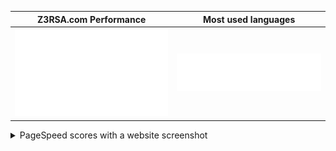 Z3RSA.com Performance      |  Most used languages
:-------------------------:|:-------------------------:
![](https://github.com/z3rsa/z3rsa/blob/main/metrics.plugin.pagespeed.detailed.svg) | ![](https://github.com/z3rsa/z3rsa/blob/main/metrics.plugin.languages.details.svg)

<details>
  <summary>PageSpeed scores with a website screenshot</summary>
  <img src="https://github.com/z3rsa/z3rsa/blob/main/metrics.plugin.pagespeed.screenshot.svg" alt=""/>
</details>
